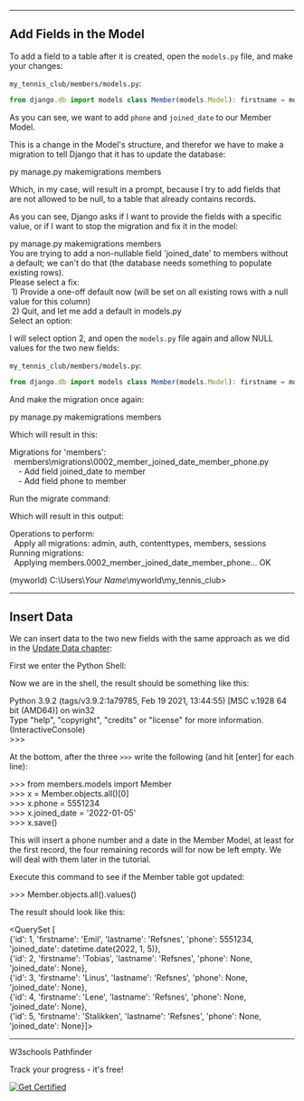 ___

## Add Fields in the Model

To add a field to a table after it is created, open the `models.py` file, and make your changes:

`my_tennis_club/members/models.py`:

```jsx
from django.db import models class Member(models.Model): firstname = models.CharField(max_length=255) lastname = models.CharField(max_length=255) phone = models.IntegerField() joined_date = models.DateField()
```

As you can see, we want to add `phone` and `joined_date` to our Member Model.

This is a change in the Model's structure, and therefor we have to make a migration to tell Django that it has to update the database:

py manage.py makemigrations members

Which, in my case, will result in a prompt, because I try to add fields that are not allowed to be null, to a table that already contains records.

As you can see, Django asks if I want to provide the fields with a specific value, or if I want to stop the migration and fix it in the model:

py manage.py makemigrations members  
You are trying to add a non-nullable field 'joined\_date' to members without a default; we can't do that (the database needs something to populate existing rows).  
Please select a fix:  
 1) Provide a one-off default now (will be set on all existing rows with a null value for this column)  
 2) Quit, and let me add a default in models.py  
Select an option:

I will select option 2, and open the `models.py` file again and allow NULL values for the two new fields:

`my_tennis_club/members/models.py`:

```jsx
from django.db import models class Member(models.Model): firstname = models.CharField(max_length=255) lastname = models.CharField(max_length=255) phone = models.IntegerField(null=True) joined_date = models.DateField(null=True)
```

And make the migration once again:

py manage.py makemigrations members

Which will result in this:

Migrations for 'members':  
  members\\migrations\\0002\_member\_joined\_date\_member\_phone.py  
    - Add field joined\_date to member  
    - Add field phone to member

Run the migrate command:

Which will result in this output:

Operations to perform:  
  Apply all migrations: admin, auth, contenttypes, members, sessions  
Running migrations:  
  Applying members.0002\_member\_joined\_date\_member\_phone... OK

(myworld) C:\\Users\\_Your Name_\\myworld\\my\_tennis\_club>

___

## Insert Data

We can insert data to the two new fields with the same approach as we did in the [Update Data chapter](https://www.w3schools.com/django/django_update_data.php):

First we enter the Python Shell:

Now we are in the shell, the result should be something like this:

Python 3.9.2 (tags/v3.9.2:1a79785, Feb 19 2021, 13:44:55) \[MSC v.1928 64 bit (AMD64)\] on win32  
Type "help", "copyright", "credits" or "license" for more information.  
(InteractiveConsole)  
\>>>

At the bottom, after the three `>>>` write the following (and hit \[enter\] for each line):

\>>> from members.models import Member  
\>>> x = Member.objects.all()\[0\]  
\>>> x.phone = 5551234  
\>>> x.joined\_date = '2022-01-05'  
\>>> x.save()

This will insert a phone number and a date in the Member Model, at least for the first record, the four remaining records will for now be left empty. We will deal with them later in the tutorial.

Execute this command to see if the Member table got updated:

\>>> Member.objects.all().values()

The result should look like this:

<QuerySet \[  
{'id': 1, 'firstname': 'Emil', 'lastname': 'Refsnes', 'phone': 5551234, 'joined\_date': datetime.date(2022, 1, 5)},  
{'id': 2, 'firstname': 'Tobias', 'lastname': 'Refsnes', 'phone': None, 'joined\_date': None},  
{'id': 3, 'firstname': 'Linus', 'lastname': 'Refsnes', 'phone': None, 'joined\_date': None},  
{'id': 4, 'firstname': 'Lene', 'lastname': 'Refsnes', 'phone': None, 'joined\_date': None},  
{'id': 5, 'firstname': 'Stalikken', 'lastname': 'Refsnes', 'phone': None, 'joined\_date': None}\]>

___

W3schools Pathfinder

Track your progress - it's free!

   [![Get Certified](https://www.w3schools.com/images/img_certification_up_generic_django_300.png)](https://campus.w3schools.com/collections/certifications/products/django-certification-exam)